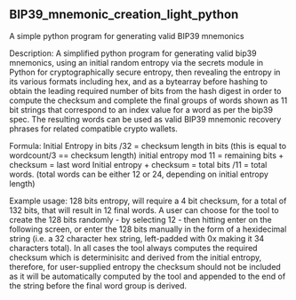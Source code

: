 ## BIP39_mnemonic_creation_light_python
A simple python program for generating valid BIP39 mnemonics


Description: 
A simplified python program for generating
valid bip39 mnemonics, using an initial random entropy via the
secrets module in Python for cryptographically secure entropy,
then revealing the entropy in its various formats including hex,
and as a bytearray before hashing to obtain the leading required
number of bits from the hash digest in order to compute the
checksum and complete the final groups of words shown as 11 bit strings
that correspond to an index value for a word as per the bip39 spec. 
The resulting words can be used as valid BIP39 mnemonic recovery phrases for related compatible
crypto wallets. 

Formula: 
Initial Entropy in bits /32 = checksum length in bits  (this is equal to wordcount/3 == checksum length)
initial entropy mod 11 = remaining bits + checksum = last word
Initial entropy + checksum = total bits /11 = total words. (total words can be either 12 or 24, depending on initial entropy length)


Example usage: 128 bits entropy, will require a 4 bit checksum,
for a total of 132 bits, that will result in 12 final words. A user can choose for the tool to create the 128 bits randomly - by selecting 12 - then hitting enter on the following screen, or enter the 128 bits manually in the form of a hexidecimal string (i.e. a 32 character hex string, left-padded with 0x making it 34 characters total). In all cases the tool always computes the required checksum which is determinisitc and derived from the initial entropy, therefore, for user-supplied entropy the checksum should not be included as it will be automatically computed by the tool and appended to the end of the string before the final word group is derived.








